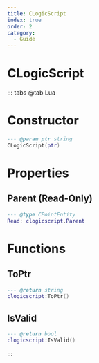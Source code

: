 ```yaml
---
title: CLogicScript
index: true
order: 2
category:
  - Guide
---
```


# CLogicScript

::: tabs
@tab Lua
# Constructor
```lua
--- @param ptr string
CLogicScript(ptr)
```
# Properties
## Parent (Read-Only)
```lua
--- @type CPointEntity
Read: clogicscript.Parent
```
# Functions
## ToPtr
```lua
--- @return string
clogicscript:ToPtr()
```
## IsValid
```lua
--- @return bool
clogicscript:IsValid()
```

:::